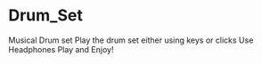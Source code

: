 # Drum_Set
Musical Drum set
Play the drum set either using keys or clicks
Use Headphones
Play and Enjoy!
